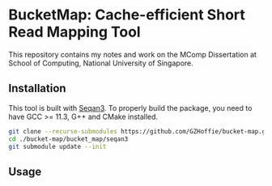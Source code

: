 # **BucketMap**: Cache-efficient Short Read Mapping Tool

This repository contains my notes and work on the MComp Dissertation at School of Computing, National University of Singapore.

## Installation

This tool is built with [Seqan3](https://docs.seqan.de/seqan/3-master-user/index.html). To properly build the package, you need to have GCC >= 11.3, G++ and CMake installed.

```bash
git clone --recurse-submodules https://github.com/GZHoffie/bucket-map.git
cd ./bucket-map/bucket_map/seqan3
git submodule update --init
```

## Usage